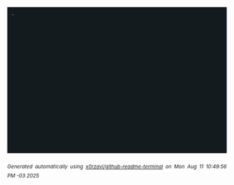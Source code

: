 <div align="justify">
<picture>
    <source media="(prefers-color-scheme: dark)" srcset="./output.gif">
    <source media="(prefers-color-scheme: light)" srcset="./output.gif">
    <img alt="GIFOS" src="output.gif">
</picture>

<sub><i>Generated automatically using [x0rzavi/github-readme-terminal](https://github.com/x0rzavi/github-readme-terminal) on Mon Aug 11 10:49:56 PM -03 2025</i></sub>

<!-- <details>
<summary>More details</summary>

</details> -->
</div>

<!-- Image deletion URL: NONE -->